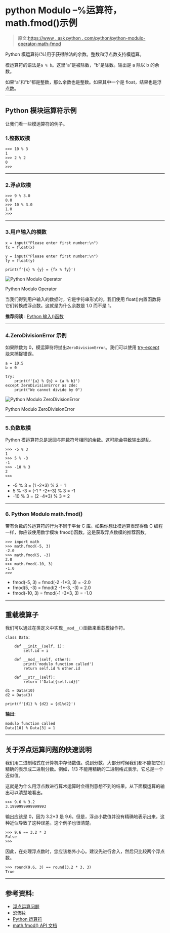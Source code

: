 # python Modulo –%运算符，math.fmod()示例

> 原文:[https://www . ask python . com/python/python-modulo-operator-math-fmod](https://www.askpython.com/python/python-modulo-operator-math-fmod)

Python 模运算符(%)用于获得除法的余数。整数和浮点数支持模运算。

模运算符的语法是`a % b`。这里“a”是被除数，“b”是除数。输出是 a 除以 b 的余数。

如果“a”和“b”都是整数，那么余数也是整数。如果其中一个是 float，结果也是浮点数。

* * *

## Python 模块运算符示例

让我们看一些模运算符的例子。

### 1.整数取模

```
>>> 10 % 3 
1
>>> 2 % 2
0
>>> 

```

* * *

### 2.浮点取模

```
>>> 9 % 3.0
0.0
>>> 10 % 3.0
1.0
>>> 

```

* * *

### 3.用户输入的模数

```
x = input("Please enter first number:\n")
fx = float(x)

y = input("Please enter first number:\n")
fy = float(y)

print(f'{x} % {y} = {fx % fy}')

```

![Python Modulo Operator](../Images/ae919550202ba7ca44f9aa50f6e26535.png)

Python Modulo Operator

当我们得到用户输入的数据时，它是字符串形式的。我们使用 float()内置函数将它们转换成浮点数。这就是为什么余数是 1.0 而不是 1。

**推荐阅读** : [Python 输入()函数](https://www.askpython.com/python/examples/python-user-input)

* * *

### 4.ZeroDivisionError 示例

如果除数为 0，模运算符将抛出`ZeroDivisionError`。我们可以使用 [try-except 块](https://www.askpython.com/python/python-exception-handling)来捕捉错误。

```
a = 10.5
b = 0

try:
    print(f'{a} % {b} = {a % b}')
except ZeroDivisionError as zde:
    print("We cannot divide by 0")

```

![Python Modulo ZeroDivisionError](../Images/ec7554a71fdb81a2761d2842d0e58d3d.png)

Python Modulo ZeroDivisionError

* * *

### 5.负数取模

Python 模运算符总是返回与除数符号相同的余数。这可能会导致输出混乱。

```
>>> -5 % 3
1
>>> 5 % -3
-1
>>> -10 % 3
2
>>> 

```

*   -5 % 3 = (1 -2*3) % 3 = 1
*   5 % -3 = (-1 * -2*-3) % 3 = -1
*   -10 % 3 = (2 -4*3) % 3 = 2

* * *

### 6\. Python Modulo math.fmod()

带有负数的%运算符的行为不同于平台 C 库。如果你想让模运算表现得像 C 编程一样，你应该使用数学模块 fmod()函数。这是获取浮点数模的推荐函数。

```
>>> import math
>>> math.fmod(-5, 3)
-2.0
>>> math.fmod(5, -3)
2.0
>>> math.fmod(-10, 3)
-1.0
>>> 

```

*   fmod(-5, 3) = fmod(-2 -1*3, 3) = -2.0
*   fmod(5, -3) = fmod(2 -1*-3, -3) = 2.0
*   fmod(-10, 3) = fmod(-1 -3*3, 3) = -1.0

* * *

## 重载模算子

我们可以通过在类定义中实现`__mod__()`函数来重载模操作符。

```
class Data:

    def __init__(self, i):
        self.id = i

    def __mod__(self, other):
        print('modulo function called')
        return self.id % other.id

    def __str__(self):
        return f'Data[{self.id}]'

d1 = Data(10)
d2 = Data(3)

print(f'{d1} % {d2} = {d1%d2}')

```

**输出:**

```
modulo function called
Data[10] % Data[3] = 1

```

* * *

## 关于浮点运算问题的快速说明

我们用二进制格式在计算机中存储数值。说到分数，大部分时候我们都不能把它们精确的表示成二进制分数。例如，1/3 不能用精确的二进制格式表示，它总是一个近似值。

这就是为什么用浮点数进行算术运算时会得到意想不到的结果。从下面模运算的输出可以清楚地看出。

```
>>> 9.6 % 3.2
3.1999999999999993

```

输出应该是 0，因为 3.2*3 是 9.6。但是，浮点小数值并没有精确地表示出来，这种近似导致了这种误差。这个例子也很清楚。

```
>>> 9.6 == 3.2 * 3
False
>>> 

```

因此，在处理浮点数时，您应该格外小心。建议先进行舍入，然后只比较两个浮点数。

```
>>> round(9.6, 3) == round(3.2 * 3, 3)
True

```

* * *

## 参考资料:

*   [浮点运算问题](https://docs.python.org/3/tutorial/floatingpoint.html)
*   [恐怖片](https://docs.python.org/3.7/library/exceptions.html#ZeroDivisionError)
*   [Python 运算符](https://www.askpython.com/python/python-operators)
*   [math.fmod() API 文档](https://docs.python.org/3/library/math.html#math.fmod)